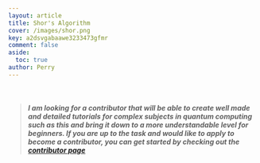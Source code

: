 ```yaml
---
layout: article
title: Shor's Algorithm
cover: /images/shor.png
key: a2dsvgabaawe3233473gfmr
comment: false
aside:
  toc: true
author: Perry
---
```


<br>

<!--more-->

> ##### I am looking for a contributor that will be able to create well made and detailed tutorials for complex subjects in quantum computing such as this and bring it down to a more understandable level for beginners. If you are up to the task and would like to apply to become a contributor, you can get started by checking out the [contributor page](https://wrelks.com/Contributor) 
